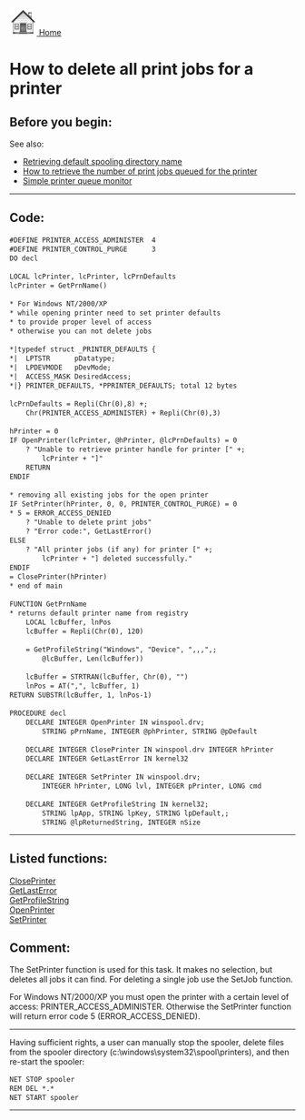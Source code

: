 [<img src="../images/home.png"> Home ](https://github.com/VFPX/Win32API)  

# How to delete all print jobs for a printer

## Before you begin:
See also:

* [Retrieving default spooling directory name](sample_358.md)  
* [How to retrieve the number of print jobs queued for the printer](sample_367.md)  
* [Simple printer queue monitor](sample_373.md)  
  
***  


## Code:
```foxpro  
#DEFINE PRINTER_ACCESS_ADMINISTER  4
#DEFINE PRINTER_CONTROL_PURGE      3
DO decl

LOCAL lcPrinter, lcPrinter, lcPrnDefaults
lcPrinter = GetPrnName()

* For Windows NT/2000/XP
* while opening printer need to set printer defaults
* to provide proper level of access
* otherwise you can not delete jobs

*|typedef struct _PRINTER_DEFAULTS {
*|  LPTSTR      pDatatype;
*|  LPDEVMODE   pDevMode;
*|  ACCESS_MASK DesiredAccess;
*|} PRINTER_DEFAULTS, *PPRINTER_DEFAULTS; total 12 bytes

lcPrnDefaults = Repli(Chr(0),8) +;
	Chr(PRINTER_ACCESS_ADMINISTER) + Repli(Chr(0),3)

hPrinter = 0
IF OpenPrinter(lcPrinter, @hPrinter, @lcPrnDefaults) = 0
	? "Unable to retrieve printer handle for printer [" +;
		lcPrinter + "]"
	RETURN
ENDIF

* removing all existing jobs for the open printer
IF SetPrinter(hPrinter, 0, 0, PRINTER_CONTROL_PURGE) = 0
* 5 = ERROR_ACCESS_DENIED
	? "Unable to delete print jobs"
	? "Error code:", GetLastError()
ELSE
	? "All printer jobs (if any) for printer [" +;
		lcPrinter + "] deleted successfully."
ENDIF
= ClosePrinter(hPrinter)
* end of main

FUNCTION GetPrnName
* returns default printer name from registry
	LOCAL lcBuffer, lnPos
	lcBuffer = Repli(Chr(0), 120)

	= GetProfileString("Windows", "Device", ",,,",;
		@lcBuffer, Len(lcBuffer))

	lcBuffer = STRTRAN(lcBuffer, Chr(0), "")
	lnPos = AT(",", lcBuffer, 1)
RETURN SUBSTR(lcBuffer, 1, lnPos-1)

PROCEDURE decl
	DECLARE INTEGER OpenPrinter IN winspool.drv;
		STRING pPrnName, INTEGER @phPrinter, STRING @pDefault

	DECLARE INTEGER ClosePrinter IN winspool.drv INTEGER hPrinter
	DECLARE INTEGER GetLastError IN kernel32

	DECLARE INTEGER SetPrinter IN winspool.drv;
		INTEGER hPrinter, LONG lvl, INTEGER pPrinter, LONG cmd

	DECLARE INTEGER GetProfileString IN kernel32;
		STRING lpApp, STRING lpKey, STRING lpDefault,;
		STRING @lpReturnedString, INTEGER nSize  
```  
***  


## Listed functions:
[ClosePrinter](../libraries/winspool.drv/ClosePrinter.md)  
[GetLastError](../libraries/kernel32/GetLastError.md)  
[GetProfileString](../libraries/kernel32/GetProfileString.md)  
[OpenPrinter](../libraries/winspool.drv/OpenPrinter.md)  
[SetPrinter](../libraries/winspool.drv/SetPrinter.md)  

## Comment:
The SetPrinter function is used for this task. It makes no selection, but deletes all jobs it can find. For deleting a single job use the SetJob function.  
  
For Windows NT/2000/XP you must open the printer with a certain level of access: PRINTER_ACCESS_ADMINISTER. Otherwise the SetPrinter function will return error code 5 (ERROR_ACCESS_DENIED).  
  
* * *  
Having sufficient rights, a user can manually stop the spooler, delete files from the spooler directory (c:\windows\system32\spool\printers), and then re-start the spooler:  
```dos
NET STOP spooler  
REM DEL *.*  
NET START spooler
```
  
  
***  

